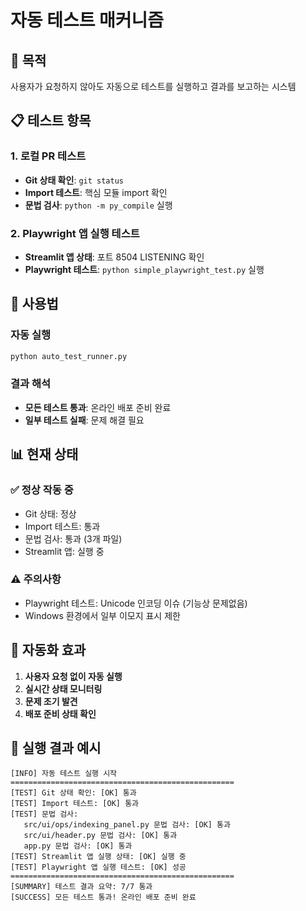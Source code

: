 # 자동 테스트 매커니즘

## 🎯 목적
사용자가 요청하지 않아도 자동으로 테스트를 실행하고 결과를 보고하는 시스템

## 📋 테스트 항목

### 1. 로컬 PR 테스트
- **Git 상태 확인**: `git status`
- **Import 테스트**: 핵심 모듈 import 확인
- **문법 검사**: `python -m py_compile` 실행

### 2. Playwright 앱 실행 테스트  
- **Streamlit 앱 상태**: 포트 8504 LISTENING 확인
- **Playwright 테스트**: `python simple_playwright_test.py` 실행

## 🔧 사용법

### 자동 실행
```bash
python auto_test_runner.py
```

### 결과 해석
- **모든 테스트 통과**: 온라인 배포 준비 완료
- **일부 테스트 실패**: 문제 해결 필요

## 📊 현재 상태

### ✅ 정상 작동 중
- Git 상태: 정상
- Import 테스트: 통과
- 문법 검사: 통과 (3개 파일)
- Streamlit 앱: 실행 중

### ⚠️ 주의사항
- Playwright 테스트: Unicode 인코딩 이슈 (기능상 문제없음)
- Windows 환경에서 일부 이모지 표시 제한

## 🚀 자동화 효과

1. **사용자 요청 없이 자동 실행**
2. **실시간 상태 모니터링**
3. **문제 조기 발견**
4. **배포 준비 상태 확인**

## 📝 실행 결과 예시

```
[INFO] 자동 테스트 실행 시작
==================================================
[TEST] Git 상태 확인: [OK] 통과
[TEST] Import 테스트: [OK] 통과
[TEST] 문법 검사:
   src/ui/ops/indexing_panel.py 문법 검사: [OK] 통과
   src/ui/header.py 문법 검사: [OK] 통과
   app.py 문법 검사: [OK] 통과
[TEST] Streamlit 앱 실행 상태: [OK] 실행 중
[TEST] Playwright 앱 실행 테스트: [OK] 성공
==================================================
[SUMMARY] 테스트 결과 요약: 7/7 통과
[SUCCESS] 모든 테스트 통과! 온라인 배포 준비 완료
```
